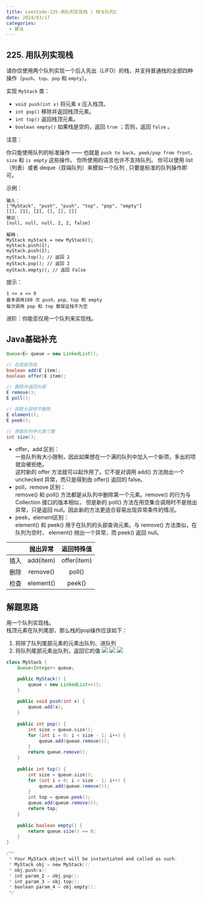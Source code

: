 ```yaml
---
title: LeetCode-225-用队列实现栈 | 栈与队列2
date: 2024/03/17
categories:
 - 算法
---
```

## 225. 用队列实现栈
请你仅使用两个队列实现一个后入先出（LIFO）的栈，并支持普通栈的全部四种操作（`push`、`top`、`pop` 和 `empty`）。

实现 `MyStack` 类：

- `void push(int x)` 将元素 x 压入栈顶。
- `int pop()` 移除并返回栈顶元素。
- `int top()` 返回栈顶元素。
- `boolean empty()` 如果栈是空的，返回 `true` ；否则，返回 `false` 。
 

注意：

你只能使用队列的标准操作 —— 也就是 `push to back`、`peek/pop from front`、`size` 和 `is empty` 这些操作。
你所使用的语言也许不支持队列。 你可以使用 list （列表）或者 deque（双端队列）来模拟一个队列 , 只要是标准的队列操作即可。


示例：
```
输入：
["MyStack", "push", "push", "top", "pop", "empty"]
[[], [1], [2], [], [], []]
输出：
[null, null, null, 2, 2, false]

解释：
MyStack myStack = new MyStack();
myStack.push(1);
myStack.push(2);
myStack.top(); // 返回 2
myStack.pop(); // 返回 2
myStack.empty(); // 返回 False
```

提示：
```
1 <= x <= 9
最多调用100 次 push、pop、top 和 empty
每次调用 pop 和 top 都保证栈不为空
``` 

进阶：你能否仅用一个队列来实现栈。

## Java基础补充
```java
Queue<E> queue = new LinkedList();

// 在尾部添加
boolean add(E item);
boolean offer(E item);

// 删除并返回头部
E remove();
E poll();

// 获取头部但不删除
E element();
E peek();

// 获取队列中元素个数
int size();
```
- offer，add 区别：<br/>
    一些队列有大小限制，因此如果想在一个满的队列中加入一个新项，多出的项就会被拒绝。<br/>
    这时新的 offer 方法就可以起作用了。它不是对调用 add() 方法抛出一个 unchecked 异常，而只是得到由 offer() 返回的 false。
- poll，remove 区别：<br/>
    remove() 和 poll() 方法都是从队列中删除第一个元素。remove() 的行为与 Collection 接口的版本相似， 但是新的 poll() 方法在用空集合调用时不是抛出异常，只是返回 null。因此新的方法更适合容易出现异常条件的情况。
- peek，element区别：<br/>
    element() 和 peek() 用于在队列的头部查询元素。与 remove() 方法类似，在队列为空时， element() 抛出一个异常，而 peek() 返回 null。

|      |  抛出异常  | 返回特殊值 |
|:----:|:---------:|:----------:|
| 插入 | add(item) | offer(item) |
| 删除 | remove()  |    poll()   |
| 检查 | element() |    peek()   |

## 解题思路
用一个队列实现栈。<br/>
栈顶元素在队列尾部，那么栈的pop操作应该如下：
1. 将除了队列尾部元素的元素出队列、进队列
2. 将队列尾部元素出队列，返回它的值
![](/image/2024031703.png)
![](/image/2024031704.png)
![](/image/2024031705.png)

```java
class MyStack {
    Queue<Integer> queue;

    public MyStack() {
        queue = new LinkedList<>();
    }
    
    public void push(int x) {
        queue.add(x);
    }
    
    public int pop() {
        int size = queue.size();
        for (int i = 0; i < size - 1; i++) {
            queue.add(queue.remove());
        }
        return queue.remove();
    }
    
    public int top() {
        int size = queue.size();
        for (int i = 0; i < size - 1; i++) {
            queue.add(queue.remove());
        }
        int top = queue.peek();
        queue.add(queue.remove());
        return top;
    }
    
    public boolean empty() {
        return queue.size() == 0;
    }
}

/**
 * Your MyStack object will be instantiated and called as such:
 * MyStack obj = new MyStack();
 * obj.push(x);
 * int param_2 = obj.pop();
 * int param_3 = obj.top();
 * boolean param_4 = obj.empty();
 */
```